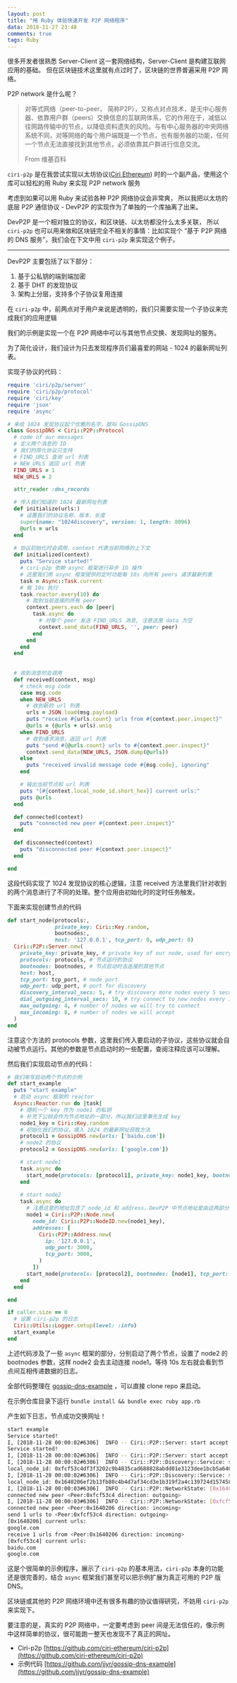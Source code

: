 ```yaml
---
layout: post
title: "用 Ruby 体验快速开发 P2P 网络程序"
data: 2018-11-27 23:48
comments: true
tags: Ruby
---
```


很多开发者很熟悉 Server-Client 这一套网络结构，Server-Client 是构建互联网应用的基础。
但在区块链技术这里就有点过时了，区块链的世界普遍采用 P2P 网络。

P2P network 是什么呢？

> 对等式网络（peer-to-peer， 简称P2P），又称点对点技术，是无中心服务器、依靠用户群（peers）交换信息的互联网体系，它的作用在于，减低以往网路传输中的节点，以降低资料遗失的风险。与有中心服务器的中央网络系统不同，对等网络的每个用户端既是一个节点，也有服务器的功能，任何一个节点无法直接找到其他节点，必须依靠其户群进行信息交流。
> 
> From 维基百科

`ciri-p2p` 是在我尝试实现以太坊协议([Ciri Ethereum](https://github.com/ciri-ethereum/ciri)) 时的一个副产品，使用这个库可以轻松的用 Ruby 来实现 P2P network 服务

考虑到如果可以用 Ruby 来试验各种 P2P 网络协议会非常爽，
所以我把以太坊的底层 P2P 通信协议 -  DevP2P 的实现作为了单独的一个库抽离了出来。

DevP2P 是一个相对独立的协议，和区块链、以太坊都没什么太多关联，
所以 `ciri-p2p` 也可以用来做和区块链完全不相关的事情：比如实现个 “基于 P2P 网络的 DNS 服务”，我们会在下文中用 `ciri-p2p` 来实现这个例子。

-----------------

DevP2P 主要包括了以下部分：

1. 基于公私钥的端到端加密
2. 基于 DHT 的发现协议
3. 架构上分层，支持多个子协议复用连接

在 `ciri-p2p` 中，前两点对于用户来说是透明的，我们只需要实现一个子协议来完成我们的应用逻辑

我们的示例是实现一个在 P2P 网络中可以与其他节点交换、发现网址的服务。

为了简化设计，我们设计为只去发现程序员们最喜爱的网站 - 1024 的最新网址列表。

实现子协议的代码：

``` ruby
require 'ciri/p2p/server'
require 'ciri/p2p/protocol'
require 'ciri/key'
require 'json'
require 'async'

# 来给 1024 发现协议起个优雅的名字，就叫 GossipDNS
class GossipDNS < Ciri::P2P::Protocol
  # code of our messages
  # 定义两个消息的 ID
  # 我们的简化协议只支持
  # FIND_URLS 查询 url 列表
  # NEW_URLS 返回 url 列表
  FIND_URLS = 1
  NEW_URLS = 2

  attr_reader :dns_records

  # 传入我们知道的 1024 最新网址列表
  def initialize(urls:) 
    # 设置我们的协议名称、版本、长度
    super(name: "1024discovery", version: 1, length: 8096) 
    @urls = urls 
  end
  
  # 协议初始化时会调用，context 代表当前网络的上下文
  def initialized(context) 
    puts "Service started!"
    # ciri-p2p 依赖 async 框架进行异步 IO 操作
    # 这里我们用 async 框架提供的定时功能每 10s 向所有 peers 请求最新列表
    task = Async::Task.current 
    # 每 10s 执行
    task.reactor.every(10) do
      # 取到当前连接的所有 peer
      context.peers.each do |peer| 
        task.async do
          # 对每个 peer 发送 FIND_URLS 消息, 注意这里 data 为空
          context.send_data(FIND_URLS, '', peer: peer) 
        end
      end
    end
  end
  
  
  # 收到消息时会调用
  def received(context, msg) 
    # check msg code
    case msg.code 
    when NEW_URLS
      # 收到新的 url 列表
      urls = JSON.load(msg.payload) 
      puts "receive #{urls.count} urls from #{context.peer.inspect}"
      @urls = (@urls + urls).uniq 
    when FIND_URLS
      # 收到请求消息，返回 url 列表
      puts "send #{@urls.count} urls to #{context.peer.inspect}"
      context.send_data(NEW_URLS, JSON.dump(@urls)) 
    else
      puts "received invalid message code #{msg.code}, ignoring"
    end

    # 输出当前节点和 url 列表
    puts "[#{context.local_node_id.short_hex}] current urls:"
    puts @urls
  end

  def connected(context) 
    puts "connected new peer #{context.peer.inspect}"
  end

  def disconnected(context) 
    puts "disconnected peer #{context.peer.inspect}"
  end

end
```

这段代码实现了 1024 发现协议的核心逻辑，注意 received 方法里我们针对收到的两个消息进行了不同的处理。整个应用由初始化时的定时任务触发。


下面来实现创建节点的代码

``` ruby
def start_node(protocols:,
               private_key: Ciri::Key.random, 
               bootnodes:, 
               host: '127.0.0.1', tcp_port: 0, udp_port: 0) 
  Ciri::P2P::Server.new( 
    private_key: private_key, # private key of our node, used for encrypted communication
    protocols: protocols, # 节点运行的协议
    bootnodes: bootnodes, # 节点启动时去连接的其他节点
    host: host, 
    tcp_port: tcp_port, # node port
    udp_port: udp_port, # port for discovery
    discovery_interval_secs: 5, # try discovery more nodes every 5 seconds
    dial_outgoing_interval_secs: 10, # try connect to new nodes every 10 seconds
    max_outgoing: 4, # number of nodes we will try to connect
    max_incoming: 8, # number of nodes we will accept
  ) 
end
```

注意这个方法的 protocols 参数，这里我们传入要启动的子协议，这些协议就会自动被节点运行。其他的参数是节点启动时的一些配置，查阅注释应该可以理解。


然后我们实现启动节点的代码：

``` ruby
# 我们来写启动两个节点的示例
def start_example
  puts "start example"
  # 启动 async 框架的 reactor
  Async::Reactor.run do |task| 
    # 随机一个 key 作为 node1 的私钥
    # 补充下公钥会作为节点地址的一部分，所以我们这里事先生成 key
    node1_key = Ciri::Key.random 
    # 初始化我们的协议，填入 1024 的最新网址获取方法
    protocol1 = GossipDNS.new(urls: ['baidu.com']) 
    # node2 的协议
    protocol2 = GossipDNS.new(urls: ['google.com']) 

    # start node1
    task.async do
      start_node(protocols: [protocol1], private_key: node1_key, bootnodes: [], tcp_port: 3000, udp_port: 3000).run 
    end
    
    # start node2
    task.async do
      # 注意这里的地址包含了 node_id 和 address，DevP2P 中节点地址是由这两部分组成。
      node1 = Ciri::P2P::Node.new( 
        node_id: Ciri::P2P::NodeID.new(node1_key), 
        addresses: [ 
          Ciri::P2P::Address.new( 
            ip: '127.0.0.1', 
            udp_port: 3000, 
            tcp_port: 3000, 
          ) 
        ]) 
      start_node(protocols: [protocol2], bootnodes: [node1], tcp_port: 3001, udp_port: 3001).run 
    end
  end

end

if caller.size == 0
  # 设置 ciri-p2p 的日志
  Ciri::Utils::Logger.setup(level: :info) 
  start_example 
end
```

上述代码涉及了一些 `async` 框架的部分，分别启动了两个节点，设置了 node2 的 bootnodes 参数，这样 node2 会去主动连接 node1。等待 10s 左右就会看到节点间互相传递数据的日志。

全部代码整理在 [gossip-dns-example](https://github.com/jjyr/gossip-dns-example) ，可以直接 clone repo 来启动。

在示例仓库目录下运行 `bundle install && bundle exec ruby app.rb`

产生如下日志，节点成功交换网址！

``` bash
start example
Service started!                                        
I, [2018-11-28 00:00:02#6306]  INFO -- Ciri::P2P::Server: start accept connections -- listen on localhost:hbci
Service started!
I, [2018-11-28 00:00:02#6306]  INFO -- Ciri::P2P::Server: start accept connections -- listen on localhost:redwood-broker
I, [2018-11-28 00:00:02#6306]  INFO -- Ciri::P2P::Discovery::Service: start discovery server on udp_port: 3000 tcp_port: 3000
local_node_id: 0xfcf53c4df3f3202c9b4835cad688828abdd01e3123dee1bcb5a6408199360f92e225a4d2e2d04e2e0f7002c1bde328e13c107ccd43140f08ce052f53753d3458
I, [2018-11-28 00:00:02#6306]  INFO -- Ciri::P2P::Discovery::Service: start discovery server on udp_port: 3001 tcp_port: 3001
local_node_id: 0x1640206ef2b13fb80c4b4d7af34cd3e1b319f2a4c139724d157458df456569487b17cd787072b94de1776c40bf51b8d4d1cfff56358dc5ecf7472fa2fe2d1d28
I, [2018-11-28 00:00:03#6306]  INFO -- Ciri::P2P::NetworkState: [0x1640206] connect to new peer <Peer:0xfcf53c4 direction: outgoing>
connected new peer <Peer:0xfcf53c4 direction: outgoing>
I, [2018-11-28 00:00:03#6306]  INFO -- Ciri::P2P::NetworkState: [0xfcf53c4] connect to new peer <Peer:0x1640206 direction: incoming>
connected new peer <Peer:0x1640206 direction: incoming>
send 1 urls to <Peer:0xfcf53c4 direction: outgoing>
[0x1640206] current urls:             
google.com                                  
receive 1 urls from <Peer:0x1640206 direction: incoming>                                                                        
[0xfcf53c4] current urls:                                                                                                        
baidu.com                                                                                                                       
google.com
```

这是个很简单的示例程序，展示了 `ciri-p2p` 的基本用法，`ciri-p2p` 本身的功能还是很完善的，结合 `async` 框架我们甚至可以把示例扩展为真正可用的 P2P 版 DNS。

区块链或其他的 P2P 网络环境中还有很多有趣的协议值得研究，不妨用 `ciri-p2p` 来实现下。

要注意的是，真实的 P2P 网络中，一定要考虑到 peer 间是无法信任的，像示例中这样简单的协议，很可能跑一整天也发现不了真正的网址。

* Ciri-p2p [https://github.com/ciri-ethereum/ciri-p2p](https://github.com/ciri-ethereum/ciri-p2p)
* 示例代码 [https://github.com/jjyr/gossip-dns-example](https://github.com/jjyr/gossip-dns-example)
